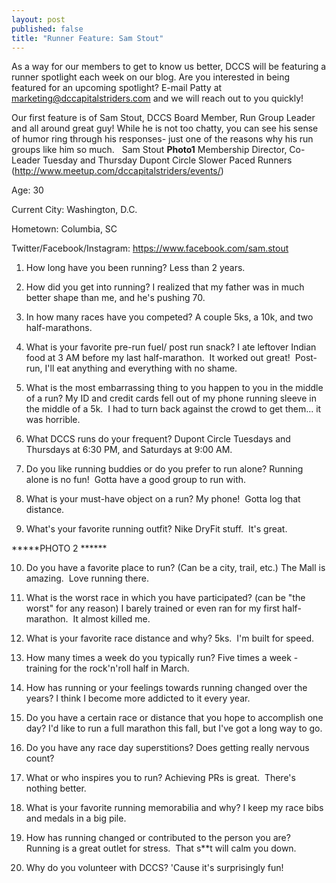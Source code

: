 ```yaml
---
layout: post
published: false
title: "Runner Feature: Sam Stout"
---
```


As a way for our members to get to know us better, DCCS will be featuring a runner spotlight each week on our blog. Are you interested in being featured for an upcoming spotlight? E-mail Patty at marketing@dccapitalstriders.com and we will reach out to you quickly!

Our first feature is of Sam Stout, DCCS Board Member, Run Group Leader and all around great guy! While he is not too chatty, you can see his sense of humor ring through his responses- just one of the reasons why his run groups like him so much.  
Sam Stout  ****Photo1****
Membership Director, Co-Leader Tuesday and Thursday Dupont Circle Slower Paced Runners (http://www.meetup.com/dccapitalstriders/events/)

Age: 30

Current City: Washington, D.C. 

Hometown: Columbia, SC

Twitter/Facebook/Instagram: https://www.facebook.com/sam.stout

1. How long have you been running?
Less than 2 years.

2. How did you get into running?
I realized that my father was in much better shape than me, and he's pushing 70.

3. In how many races have you competed?
A couple 5ks, a 10k, and two half-marathons.

4. What is your favorite pre-run fuel/ post run snack?
I ate leftover Indian food at 3 AM before my last half-marathon.  It worked out great!  Post-run, I'll eat anything and everything with no shame.

5. What is the most embarrassing thing to you happen to you in the middle of a run?
My ID and credit cards fell out of my phone running sleeve in the middle of a 5k.  I had to turn back against the crowd to get them... it was horrible.

6. What DCCS runs do your frequent?
Dupont Circle Tuesdays and Thursdays at 6:30 PM, and Saturdays at 9:00 AM.

7. Do you like running buddies or do you prefer to run alone?
Running alone is no fun!  Gotta have a good group to run with.

8. What is your must-have object on a run?
My phone!  Gotta log that distance.

9. What's your favorite running outfit?
Nike DryFit stuff.  It's great.  

*****PHOTO 2 ******


10. Do you have a favorite place to run? (Can be a city, trail, etc.)
The Mall is amazing.  Love running there.

11. What is the worst race in which you have participated? (can be "the worst" for any reason)
I barely trained or even ran for my first half-marathon.  It almost killed me.  

12. What is your favorite race distance and why?
5ks.  I'm built for speed.

13. How many times a week do you typically run?
Five times a week -training for the rock'n'roll half in March.

14. How has running or your feelings towards running changed over the years?
I think I become more addicted to it every year.  

15. Do you have a certain race or distance that you hope to accomplish one day?
I'd like to run a full marathon this fall, but I've got a long way to go. 

16. Do you have any race day superstitions? Does getting really nervous count?  

17. What or who inspires you to run?
Achieving PRs is great.  There's nothing better.

18. What is your favorite running memorabilia and why?
I keep my race bibs and medals in a big pile.  

19. How has running changed or contributed to the person you are?
Running is a great outlet for stress.  That s**t will calm you down.

20. Why do you volunteer with DCCS?
'Cause it's surprisingly fun!
